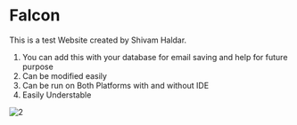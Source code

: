 
# Falcon

This is a test Website created by Shivam Haldar.

1. You can add this with your database for email saving and help for future purpose
2. Can be modified easily
3. Can be run on Both Platforms with and without IDE
4. Easily Understable

![2](https://user-images.githubusercontent.com/94775990/153197760-4cb98699-27f9-4893-9083-bd56ed74782d.png)
